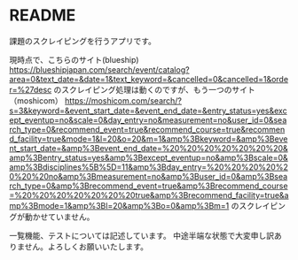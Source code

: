 # README

課題のスクレイピングを行うアプリです。

現時点で、こちらのサイト(blueship)
https://blueshipjapan.com/search/event/catalog?area=0&text_date=&date=1&text_keyword=&cancelled=0&cancelled=1&order=%27desc
のスクレイピング処理は動くのですが、もう一つのサイト（moshicom）
https://moshicom.com/search/?s=3&keyword=&event_start_date=&event_end_date=&entry_status=yes&except_eventup=no&scale=0&day_entry=no&measurement=no&user_id=0&search_type=0&recommend_event=true&recommend_course=true&recommend_facility=true&mode=1&l=20&o=20&m=1&amp%3Bkeyword=&amp%3Bevent_start_date=&amp%3Bevent_end_date=%20%20%20%20%20%20%20&amp%3Bentry_status=yes&amp%3Bexcept_eventup=no&amp%3Bscale=0&amp%3Bdisciplines%5B%5D=11&amp%3Bday_entry=%20%20%20%20%20%20%20no&amp%3Bmeasurement=no&amp%3Buser_id=0&amp%3Bsearch_type=0&amp%3Brecommend_event=true&amp%3Brecommend_course=%20%20%20%20%20%20%20true&amp%3Brecommend_facility=true&amp%3Bmode=1&amp%3Bl=20&amp%3Bo=0&amp%3Bm=1
のスクレイピングが動かせていません。

一覧機能、テストについては記述しています。
中途半端な状態で大変申し訳ありません。よろしくお願いいたします。
